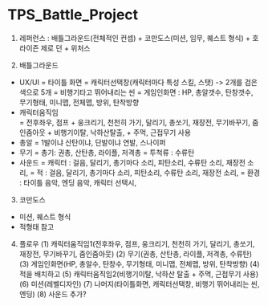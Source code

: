 # TPS_Battle_Project

1. 레퍼런스 : 배틀그라운드(전체적인 컨셉) + 코만도스(미션, 임무, 퀘스트 형식) + 호라이즌 제로 던 + 위처스 

2. 배틀그라운드 
  - UX/UI
    = 타이틀 화면
    = 캐릭터선택창(캐릭터마다 특성 스킬, 스탯) -> 2개를 검은색으로 5개 
    = 비행기타고 뛰어내리는 씬
    = 게임인화면 : HP, 총알갯수, 탄창갯수, 무기형태, 미니맵, 전체맵, 방위, 탄착방향
  - 캐릭터움직임  
    = 전후좌우, 점프 + 웅크리기, 천천히 가기, 달리기, 총쏘기, 재장전, 무기바꾸기, 줌인줌아웃 + 비행기이탈, 낙하산탈출,  + 주먹, 근접무기 사용
  - 총알
    = 1발이냐 산탄이냐, 단발이냐 연발, 스나이퍼
  - 무기
    = 총기: 권총, 산탄총, 라이플, 저격총
    = 투척류 : 수류탄
  - 사운드 
    = 캐릭터 : 걸음, 달리기, 총기마다 소리, 피탄소리, 수류탄 소리, 재장전 소리, 
    = 적 : 걸음, 달리기, 총기마다 소리, 피탄소리, 수류탄 소리, 재장전 소리, 
    = 환경 : 타이틀 음악, 엔딩 음악, 캐릭터 선택시,
    
3. 코만도스
  - 미션, 퀘스트 형식
  - 적형태 참고
  
4. 플로우 
  (1) 캐릭터움직임1(전후좌우, 점프, 웅크리기, 천천히 가기, 달리기, 총쏘기, 재장전, 무기바꾸기, 줌인줌아웃)
  (2) 무기(권총, 산탄총, 라이플, 저격총, 수류탄)
  (3) 게임인화면(HP, 총알수, 탄창수, 무기형태, 미니맵, 전체맵, 방위, 탄착방향)
  (4) 적을 배치하고
  (5) 캐릭터움직임2(비행기이탈, 낙하산 탈출 + 주먹, 근접무기 사용)
  (6) 미션(레벨디자인)
  (7) 나머지(타이틀화면, 캐릭터선택창, 비행기 뛰어내리는 씬, 엔딩)
  (8) 사운드 추가?
  
